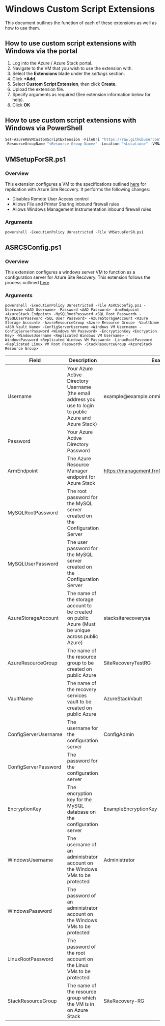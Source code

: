 # Windows Custom Script Extensions

This document outlines the function of each of these extensions as well as how to use them.

## How to use custom script extensions with Windows via the portal

1. Log into the Azure / Azure Stack portal.
2. Navigate to the VM that you wish to use the extension with.
3. Select the **Extensions** blade under the *settings* section.
4. Click **+Add**.
5. Select **Custom Script Extension**, then click **Create**.
6. Upload the extension file.
7. Specify arguments as required (See extension information below for help).
8. Click **OK**

## How to use custom script extensions with Windows via PowerShell

```PowerShell
Set-AzureRmVMCustomScriptExtension -FileUri "https://raw.githubusercontent.com/UKCloud/AzureStack/<Extension Location>"  `
-ResourceGroupName "<Resource Group Name>" -Location "<Location>" -VMName "<VM Name>" -Name "<Extension Name>" -Run "<Extension Arguments>"
```

## VMSetupForSR.ps1

### Overview

This extension configures a VM to the specifications outlined [here](https://docs.microsoft.com/en-us/azure/site-recovery/azure-stack-site-recovery#step-1-prepare-azure-stack-vms) for replication with Azure Site Recovery. It performs the following changes:

- Disables Remote User Access control
- Allows File and Printer Sharing inbound firewall rules
- Allows Windows Management Instrumentation inbound firewall rules

### Arguments

`powershell -ExecutionPolicy Unrestricted -File VMSetupForSR.ps1`

## ASRCSConfig.ps1

### Overview

This extension configures a windows server VM to function as a configuration server for Azure Site Recovery. This extension follows the process outlined [here](https://docs.microsoft.com/en-us/azure/site-recovery/azure-stack-site-recovery).

### Arguments

`powershell -ExecutionPolicy Unrestricted -File ASRCSConfig.ps1 -Username <AAD Username> -Password <AAD Password> -ArmEndpoint <AzureStack Endpoint> -MySQLRootPassword <SQL Root Password> -MySQLUserPassword <SQL User Password> -AzureStorageAccount <Azure Storage Account> -AzureResourceGroup <Azure Resource Group> -VaultName <ASR Vault Name> -ConfigServerUsername <Windows VM Username> -ConfigServerPassword <Windows VM Password> -EncryptionKey <Encryption Key> -WindowsUsername <Replicated Windows VM Username> -WindowsPassword <Replicated Windows VM Password> -LinuxRootPassword <Replicated Linux VM Root Password> -StackResourceGroup <AzureStack Resource Group>`

| Field | Description | Example |
|-------|-------------|---------|
| Username | Your Azure Active Directory Username (the email address you use to login to public Azure and Azure Stack) | example\@example.onmicrosoft.com |
| Password | Your Azure Active Directory Password | |
| ArmEndpoint | The Azure Resource Manager endpoint for Azure Stack | https://management.frn00006.azure.ukcloud.com |
| MySQLRootPassword | The root password for the MySQL server created on the Configuration Server | |
| MySQLUserPassword | The user password for the MySQL server created on the Configuration Server | |
| AzureStorageAccount | The name of the storage account to be created on public Azure (Must be unique across public Azure)  | stacksiterecoverysa |
| AzureResourceGroup | The name of the resource group to be created on public Azure  | SiteRecoveryTestRG |
| VaultName | The name of the recovery services vault to be created on public Azure  | AzureStackVault |
| ConfigServerUsername | The username for the configuration server  | ConfigAdmin |
| ConfigServerPassword | The password for the configuration server | |
| EncryptionKey | The encryption key for the MySQL database on the configuration server  | ExampleEncryptionKey |
| WindowsUsername | The username of an administrator account on the Windows VMs to be protected  | Administrator |
| WindowsPassword | The password of an administrator account on the Windows VMs to be protected | |
| LinuxRootPassword | The password of the root account on the Linux VMs to be protected | |
| StackResourceGroup | The name of the resource group which the VM is in on Azure Stack  | SiteRecovery-RG |